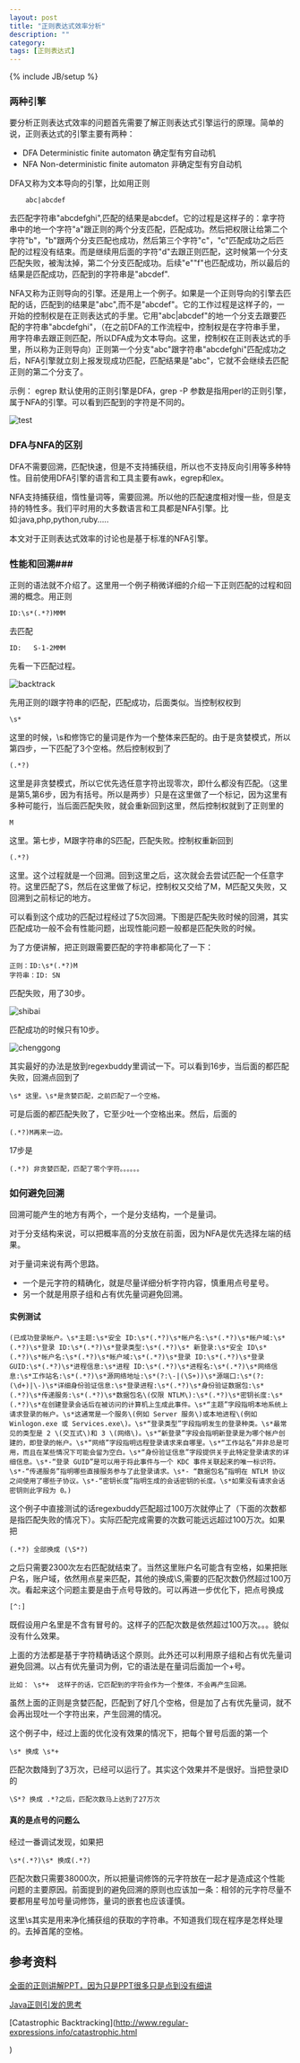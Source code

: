 ```yaml
---
layout: post
title: "正则表达式效率分析"
description: ""
category: 
tags: [正则表达式]
---
```

{% include JB/setup %}

### 两种引擎 ###


要分析正则表达式效率的问题首先需要了解正则表达式引擎运行的原理。简单的说，正则表达式的引擎主要有两种：
* DFA Deterministic finite automaton 确定型有穷自动机
* NFA Non-deterministic finite automaton 非确定型有穷自动机

DFA又称为文本导向的引擎，比如用正则

        abc|abcdef
去匹配字符串"abcdefghi",匹配的结果是abcdef。它的过程是这样子的：拿字符串中的地一个字符"a"跟正则的两个分支匹配，匹配成功。然后把权限让给第二个字符"b"，"b"跟两个分支匹配也成功，然后第三个字符"c"，"c"匹配成功之后匹配的过程没有结束。而是继续用后面的字符"d"去跟正则匹配，这时候第一个分支匹配失败，被淘汰掉，第二个分支匹配成功。后续"e""f"也匹配成功，所以最后的结果是匹配成功，匹配到的字符串是"abcdef".

NFA又称为正则导向的引擎。还是用上一个例子。如果是一个正则导向的引擎去匹配的话，匹配到的结果是"abc",而不是"abcdef"。它的工作过程是这样子的，一开始的控制权是在正则表达式的手里。它用"abc|abcdef"的地一个分支去跟要匹配的字符串"abcdefghi"，（在之前DFA的工作流程中，控制权是在字符串手里，用字符串去跟正则匹配，所以DFA成为文本导向。这里，控制权在正则表达式的手里，所以称为正则导向）正则第一个分支"abc"跟字符串"abcdefghi"匹配成功之后，NFA引擎就立刻上报发现成功匹配，匹配结果是"abc"，它就不会继续去匹配正则的第二个分支了。

示例：
egrep 默认使用的正则引擎是DFA，grep -P 参数是指用perl的正则引擎，属于NFA的引擎。可以看到匹配到的字符是不同的。

![test]({{site.img_url}}egrep.png)
### DFA与NFA的区别 ###

DFA不需要回溯，匹配快速，但是不支持捕获组，所以也不支持反向引用等多种特性。目前使用DFA引擎的语言和工具主要有awk，egrep和lex。

NFA支持捕获组，惰性量词等，需要回溯。所以他的匹配速度相对慢一些，但是支持的特性多。我们平时用的大多数语言和工具都是NFA引擎。比如:java,php,python,ruby.....

本文对于正则表达式效率的讨论也是基于标准的NFA引擎。

### 性能和回溯###

正则的语法就不介绍了。这里用一个例子稍微详细的介绍一下正则匹配的过程和回溯的概念。用正则

	ID:\s*(.*?)MMM
去匹配

	ID:   S-1-2MMM
 先看一下匹配过程。

![backtrack]({{site.img_url}}backtrack.png)

先用正则的I跟字符串的I匹配，匹配成功，后面类似。当控制权权到

	\s*
这里的时候，\s和修饰它的量词是作为一个整体来匹配的。由于是贪婪模式，所以第四步，一下匹配了3个空格。然后控制权到了

	(.*?)
这里是非贪婪模式，所以它优先选任意字符出现零次，即什么都没有匹配。（这里是第5,第6步，因为有括号。所以是两步）只是在这里做了一个标记，因为这里有多种可能行，当后面匹配失败，就会重新回到这里，然后控制权就到了正则里的

	M
这里。第七步，M跟字符串的S匹配，匹配失败。控制权重新回到

	(.*?)
这里。这个过程就是一个回溯。回到这里之后，这次就会去尝试匹配一个任意字符。这里匹配了S，然后在这里做了标记，控制权又交给了M，M匹配又失败，又回溯到之前标记的地方。

可以看到这个成功的匹配过程经过了5次回溯。下图是匹配失败时候的回溯，其实匹配成功一般不会有性能问题，出现性能问题一般都是匹配失败的时候。

为了方便讲解，把正则跟需要匹配的字符串都简化了一下：

	正则：ID:\s*(.*?)M
	字符串：ID: SN
匹配失败，用了30步。

![shibai]({{site.img_url}}jianhua2.png)

匹配成功的时候只有10步。

![chenggong]({{site.img_url}}jianhua.png)


其实最好的办法是放到regexbuddy里调试一下。可以看到16步，当后面的都匹配失败，回溯点回到了

	\s* 这里。\s*是贪婪匹配，之前匹配了一个空格。
可是后面的都匹配失败了，它至少吐一个空格出来。然后，后面的

	(.*?)M再来一边。
17步是

	(.*?) 非贪婪匹配，匹配了零个字符。。。。。。

### 如何避免回溯 ###


回溯可能产生的地方有两个，一个是分支结构，一个是量词。

对于分支结构来说，可以把概率高的分支放在前面，因为NFA是优先选择左端的结果。

对于量词来说有两个思路。

  *  一个是元字符的精确化，就是尽量详细分析字符内容，慎重用点号星号。
  *  另一个就是用原子组和占有优先量词避免回溯。

#### 实例测试 ####

	(已成功登录帐户。\s*主题:\s*安全 ID:\s*(.*?)\s*帐户名:\s*(.*?)\s*帐户域:\s*(.*?)\s*登录 ID:\s*(.*?)\s*登录类型:\s*(.*?)\s* 新登录:\s*安全 ID\s*(.*?)\s*帐户名:\s*(.*?)\s*帐户域:\s*(.*?)\s*登录 ID:\s*(.*?)\s*登录 GUID:\s*(.*?)\s*进程信息:\s*进程 ID:\s*(.*?)\s*进程名:\s*(.*?)\s*网络信息:\s*工作站名:\s*(.*?)\s*源网络地址:\s*(?:\-|(\S+))\s*源端口:\s*(?:(\d+)|\-)\s*详细身份验证信息:\s*登录进程:\s*(.*?)\s*身份验证数据包:\s*(.*?)\s*传递服务:\s*(.*?)\s*数据包名\(仅限 NTLM\):\s*(.*?)\s*密钥长度:\s*(.*?)\s*在创建登录会话后在被访问的计算机上生成此事件。\s*“主题”字段指明本地系统上请求登录的帐户。\s*这通常是一个服务\(例如 Server 服务\)或本地进程\(例如 Winlogon.exe 或 Services.exe\)。\s*“登录类型”字段指明发生的登录种类。\s*最常见的类型是 2 \(交互式\)和 3 \(网络\)。\s*“新登录”字段会指明新登录是为哪个帐户创建的，即登录的帐户。\s*“网络”字段指明远程登录请求来自哪里。\s*“工作站名”并非总是可用，而且在某些情况下可能会留为空白。\s*“身份验证信息”字段提供关于此特定登录请求的详细信息。\s*-“登录 GUID”是可以用于将此事件与一个 KDC 事件关联起来的唯一标识符。\s*-“传递服务”指明哪些直接服务参与了此登录请求。\s*- “数据包名”指明在 NTLM 协议之间使用了哪些子协议。\s*-“密钥长度”指明生成的会话密钥的长度。\s*如果没有请求会话密钥则此字段为 0。)

这个例子中直接测试的话regexbuddy匹配超过100万次就停止了（下面的次数都是指匹配失败的情况下）。实际匹配完成需要的次数可能远远超过100万次。如果把

	(.*?) 全部换成 (\S*?)
之后只需要2300次左右匹配就结束了。当然这里账户名可能含有空格，如果把账户名，账户域，依然用点星来匹配，其他的换成\S,需要的匹配次数仍然超过100万次。看起来这个问题主要是由于点号导致的。可以再进一步优化下，把点号换成

	[^:]
既假设用户名里是不含有冒号的。这样子的匹配次数是依然超过100万次。。。貌似没有什么效果。

上面的方法都是基于字符精确话这个原则。此外还可以利用原子组和占有优先量词避免回溯。以占有优先量词为例，它的语法是在量词后面加一个+号。

	比如： \s*+  这样子的话，它匹配到的字符会作为一个整体，不会再产生回溯。
虽然上面的正则是贪婪匹配，匹配到了好几个空格，但是加了占有优先量词，就不会再出现吐一个字符出来，产生回溯的情况。

这个例子中，经过上面的优化没有效果的情况下，把每个冒号后面的第一个

	\s* 换成 \s*+
匹配次数降到了3万次，已经可以运行了。其实这个效果并不是很好。当把登录ID的

	\S*? 换成 .*?之后，匹配次数马上达到了27万次

#### 真的是点号的问题么 ####

经过一番调试发现，如果把

	\s*(.*?)\s* 换成(.*?)
匹配次数只需要38000次，所以把量词修饰的元字符放在一起才是造成这个性能问题的主要原因。前面提到的避免回溯的原则也应该加一条：相邻的元字符尽量不要都用星号加号量词修饰，量词的嵌套也应该谨慎。

这里\s其实是用来净化捕获组的获取的字符串。不知道我们现在程序是怎样处理的。去掉首尾的空格。


## 参考资料 ##

[全面的正则讲解PPT，因为只是PPT很多只是点到没有细讲](http://www.cnxct.com/regularexpressions-pptx-pdf-share/)

[Java正则引发的思考](http://jm.taobao.org/2012/10/29/java%E6%AD%A3%E5%88%99%E5%BC%95%E5%8F%91%E7%9A%84%E6%80%9D%E8%80%83/)

[Catastrophic Backtracking](http://www.regular-expressions.info/catastrophic.html

)

